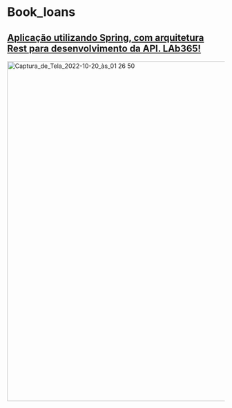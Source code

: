 # Book_loans

## <a href="https://github.com/Gismii/book_loans">Aplicação utilizando Spring, com arquitetura Rest para desenvolvimento da API. LAb365!</a>

<img width="785" alt="Captura_de_Tela_2022-10-20_às_01 26 50" src="https://user-images.githubusercontent.com/97984496/199168251-75e37eab-1f94-4d67-afb6-b1d4a55cabdc.png">
